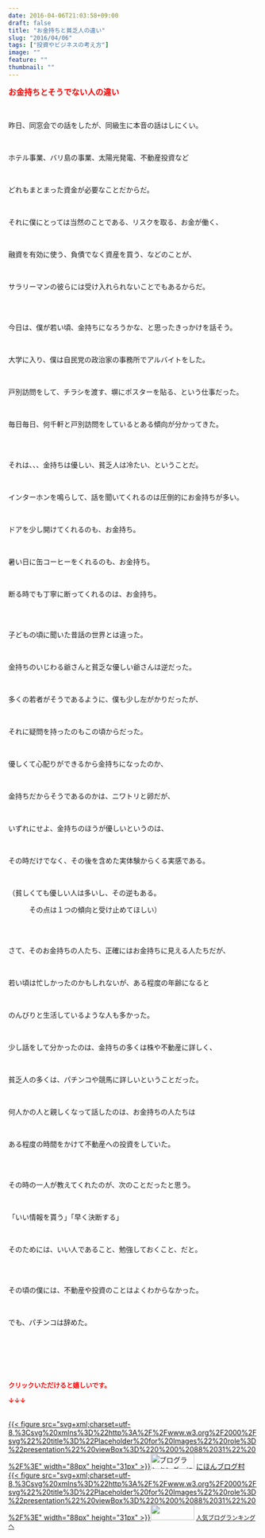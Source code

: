 ```yaml
---
date: 2016-04-06T21:03:58+09:00
draft: false
title: "お金持ちと貧乏人の違い"
slug: "2016/04/06"
tags: ["投資やビジネスの考え方"]
image: ""
feature: ""
thumbnail: ""
---
```

<p><font color="#ff0000" size="3"><strong>お金持ちとそうでない人の違い</strong></font></p><br/><p>昨日、同窓会での話をしたが、同級生に本音の話はしにくい。</p><br/><p>ホテル事業、バリ島の事業、太陽光発電、不動産投資など</p><br/><p>どれもまとまった資金が必要なことだからだ。</p><br/><p>それに僕にとっては当然のことである、リスクを取る、お金が働く、</p><br/><p>融資を有効に使う、負債でなく資産を買う、などのことが、</p><br/><p>サラリーマンの彼らには受け入れられないことでもあるからだ。</p><br/><br/><p>今日は、僕が若い頃、金持ちになろうかな、と思ったきっかけを話そう。</p><br/><p>大学に入り、僕は自民党の政治家の事務所でアルバイトをした。</p><br/><p>戸別訪問をして、チラシを渡す、塀にポスターを貼る、という仕事だった。</p><br/><p>毎日毎日、何千軒と戸別訪問をしているとある傾向が分かってきた。</p><br/><br/><p>それは、、、金持ちは優しい、貧乏人は冷たい、ということだ。</p><br/><p>インターホンを鳴らして、話を聞いてくれるのは圧倒的にお金持ちが多い。</p><br/><p>ドアを少し開けてくれるのも、お金持ち。</p><br/><p>暑い日に缶コーヒーをくれるのも、お金持ち。</p><br/><p>断る時でも丁寧に断ってくれるのは、お金持ち。</p><br/><br/><p>子どもの頃に聞いた昔話の世界とは違った。</p><br/><p>金持ちのいじわる爺さんと貧乏な優しい爺さんは逆だった。</p><br/><p>多くの若者がそうであるように、僕も少し左がかりだったが、</p><br/><p>それに疑問を持ったのもこの頃からだった。</p><br/><p>優しくて心配りができるから金持ちになったのか、</p><br/><p>金持ちだからそうであるのかは、ニワトリと卵だが、</p><br/><p>いずれにせよ、金持ちのほうが優しいというのは、</p><br/><p>その時だけでなく、その後を含めた実体験からくる実感である。</p><br/><p>（貧しくても優しい人は多いし、その逆もある。<br/></p><p>　　　その点は１つの傾向と受け止めてほしい）</p><br/><br/><p>さて、そのお金持ちの人たち、正確にはお金持ちに見える人たちだが、</p><br/><p>若い頃は忙しかったのかもしれないが、ある程度の年齢になると</p><br/><p>のんびりと生活しているような人も多かった。</p><br/><p>少し話をして分かったのは、金持ちの多くは株や不動産に詳しく、</p><br/><p>貧乏人の多くは、パチンコや競馬に詳しいということだった。</p><br/><p>何人かの人と親しくなって話したのは、お金持ちの人たちは</p><br/><p>ある程度の時間をかけて不動産への投資をしていた。</p><br/><br/><p>その時の一人が教えてくれたのが、次のことだったと思う。</p><br/><p>「いい情報を貰う」「早く決断する」</p><br/><p>そのためには、いい人であること、勉強しておくこと、だと。</p><br/><br/><p>その頃の僕には、不動産や投資のことはよくわからなかった。</p><br/><p>でも、パチンコは辞めた。</p><br/><p><br/></p><br/><p><font color="#ff0000" size="2"><strong>クリックいただけると嬉しいです。<br/></strong></font></p><p><font color="#ff0000" size="2"><strong>↓↓↓</strong></font></p><p><br/><a href="http://www.blogmura.com/ranking.html" target="_blank">{{< figure src="svg+xml;charset=utf-8,%3Csvg%20xmlns%3D%22http%3A%2F%2Fwww.w3.org%2F2000%2Fsvg%22%20title%3D%22Placeholder%20for%20Images%22%20role%3D%22presentation%22%20viewBox%3D%220%200%2088%2031%22%20%2F%3E" width="88px" height="31px" >}}<noscript><img border="0" alt="ブログランキング・にほんブログ村へ" src="https://img-proxy.blog-video.jp/images?url=http%3A%2F%2Fwww.blogmura.com%2Fimg%2Fwww88_31.gif" width="88" height="31"></noscript></a> <a href="http://www.blogmura.com/ranking.html" target="_blank">にほんブログ村</a> <br/><a title="人気ブログランキングへ" href="link.php?1804582">{{< figure src="svg+xml;charset=utf-8,%3Csvg%20xmlns%3D%22http%3A%2F%2Fwww.w3.org%2F2000%2Fsvg%22%20title%3D%22Placeholder%20for%20Images%22%20role%3D%22presentation%22%20viewBox%3D%220%200%2088%2031%22%20%2F%3E" width="88px" height="31px" >}}<noscript><img border="0" src="https://blog.with2.net/img/banner/banner_22.gif" width="88" height="31"></noscript></a> <a style="FONT-SIZE: 12px" href="link.php?1804582">人気ブログランキングへ</a> </p>

